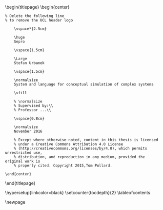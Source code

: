 <!-- 
This is the Latex-heavy title page. 
People outside UCL may want to remove the header logo 
and add the centred logo
-->

\begin{titlepage}
    \begin{center}

    % Delete the following line
    % to remove the UCL header logo
        
        \vspace*{2.5cm}
        
        \huge
        Sepro
        
        \vspace{1.5cm}
        
        \Large
        Stefan Urbanek

        \vspace{1.5cm}

        \normalsize
        System and language for conceptual simulation of complex systems 
        
        \vfill
        
        % \normalsize
        % Supervised by:\\
        % Professor ...\\

        \vspace{0.8cm}

        \normalsize
        November 2016

		% Except where otherwise noted, content in this thesis is licensed
		% under a Creative Commons Attribution 4.0 License
		% (http://creativecommons.org/licenses/by/4.0), which permits unrestricted use,
		% distribution, and reproduction in any medium, provided the original work is
		% properly cited. Copyright 2015,Tom Pollard.

    \end{center}
\end{titlepage}

\hypersetup{linkcolor=black}
\setcounter{tocdepth}{2}
\tableofcontents

\newpage


